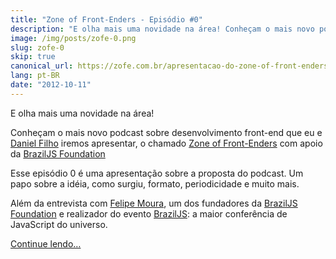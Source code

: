 ```yaml
---
title: "Zone of Front-Enders - Episódio #0"
description: "E olha mais uma novidade na área! Conheçam o mais novo podcast sobre desenvolvimento front-end que eu e Daniel Filho iremos apresentar, o chamado Zone of Front-Enders com apoio da BrazilJS Foundation."
image: /img/posts/zofe-0.png
slug: zofe-0
skip: true
canonical_url: https://zofe.com.br/apresentacao-do-zone-of-front-enders
lang: pt-BR
date: "2012-10-11"
---
```


E olha mais uma novidade na área!

Conheçam o mais novo podcast sobre desenvolvimento front-end que eu e [Daniel Filho](http://danielfilho.info) iremos apresentar, o chamado [Zone of Front-Enders](http://zofe.com.br/) com apoio da [BrazilJS Foundation](http://braziljs.org/)

Esse episódio 0 é uma apresentação sobre a proposta do podcast. Um papo sobre a idéia, como surgiu, formato, periodicidade e muito mais.

Além da entrevista com [Felipe Moura](http://felipenmoura.org), um dos fundadores da [BrazilJS Foundation](http://braziljs.org/) e realizador do evento [BrazilJS](http://braziljs.com.br): a maior conferência de JavaScript do universo.

[Continue lendo…](https://zofe.com.br/apresentacao-do-zone-of-front-enders)
